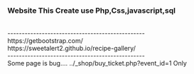 <h3>Website This Create use Php,Css,javascript,sql</h3>
<br>
<a>------------------------------------------------</a>
<br>
https://getbootstrap.com/
<br>
https://sweetalert2.github.io/recipe-gallery/
<br>
<a>------------------------------------------------</a>
<br>
Some page is bug....
../_shop/buy_ticket.php?event_id=1 Only
